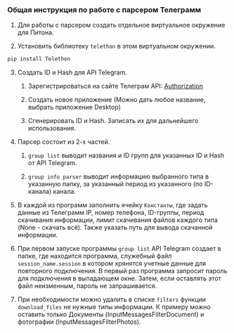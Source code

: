 ### Общая инструкция по работе с парсером Телеграмм

1. Для работы с парсером создать отдельное виртуальное окружение для Питона.

2. Установить библиотеку `telethon` в этом виртуальном окружении.

```python
pip install Telethon
```

3. Создать ID и Hash для API Telegram.
   
   1. Зарегистрироваться на сайте Телеграм API: [Authorization](https://my.telegram.org/auth)
   
   2. Создать новое приложение (Можно дать любое название, выбрать приложение Desktop)
   
   3. Сгенерировать ID и Hash. Записать их для дальнейшего использования.

4. Парсер состоит из 2-х частей.
   
   1. `group list` выводит названия и ID групп для указанных ID и Hash от API Telegram.
   
   2. `group info parser` выводит информацию выбранного типа в указанную папку, за указанный период из указанного (по ID-канала) канала.

5. В каждой из программ заполнить ячейку `Константы`, где задать данные из Телеграмм IP, номер телефона, ID-группы, период скачивания информации, лимит скачивания файлов каждого типа (None - скачать всё). Также указать путь для вывода скачанной информации.

6. При первом запуске программы `group list` API Telegram создает в папке, где находится программа, служебный файл `session_name.session` в котором хрянятся учетные данные для повторного подключения. В первый раз программа запросит пароль для подключения в выпадающем окне. Затем, если оставлять этот файл неизменным, пароль не запрашивается.

7. При необходимости можно удалить в списке `filters` функции `download_files` не нужные типы информации. К примеру можно оставить только Документы (InputMessagesFilterDocument) и фотографии (InputMessagesFilterPhotos).
